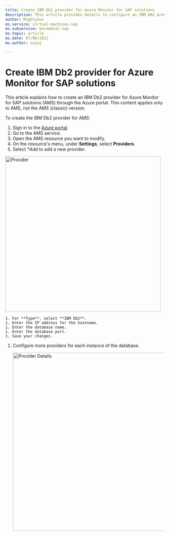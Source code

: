 ```yaml
---
title: Create IBM Db2 provider for Azure Monitor for SAP solutions
description: This article provides details to configure an IBM DB2 provider for Azure Monitor for SAP solutions (AMS).
author: MightySuz
ms.service: virtual-machines-sap
ms.subservice: baremetal-sap
ms.topic: article
ms.date: 07/06/2022
ms.author: sujaj

---
```




# Create IBM Db2 provider for Azure Monitor for SAP solutions

This article explains how to create an IBM Db2 provider for Azure Monitor for SAP solutions (AMS) through the Azure portal. This content applies only to AMS, not the AMS (classic) version.


To create the IBM Db2 provider for AMS:

1. Sign in to the [Azure portal](https://portal.azure.com).
1. Go to the AMS service. 
1. Open the AMS resource you want to modify.
1. On the resource's menu, under **Settings**, select **Providers**.
1. Select **Add* to add a new provider.
<img width="491" alt="Provider" src="https://user-images.githubusercontent.com/33844181/167706257-2fa23564-cc41-4fc7-a0a2-4d6d0110f563.png">


    1. For **Type**, select **IBM Db2**.
    1. Enter the IP address for the hostname.
    1. Enter the database name.
    1. Enter the database port.
    1. Save your changes.
1. Configure more providers for each instance of the database.
    
    <img width="563" alt="Provider Details" src="https://user-images.githubusercontent.com/33844181/167953657-5519fafe-d201-4ead-a7d4-2dfb86a3f45e.png">
